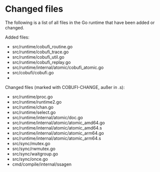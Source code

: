 # Changed files

The following is a list of all files in the Go runtime that have been 
added or changed.

Added files:

- src/runtime/cobufi_routine.go
- src/runtime/cobufi_trace.go
- src/runtime/cobufi_util.go
- src/runtime/cobufi_replay.go
- src/runtime/internal/atomic/cobufi_atomic.go
- src/cobufi/cobufi.go
- 

Changed files (marked with COBUFI-CHANGE, außer in .s):

- src/runtime/proc.go
- src/runtime/runtime2.go
- src/runtime/chan.go
- src/runtime/select.go
- src/runtime/internal/atomic/doc.go
- src/runtime/internal/atomic/atomic_amd64.go
- src/runtime/internal/atomic/atomic_amd64.s
- src/runtime/internal/atomic/atomic_arm64.go
- src/runtime/internal/atomic/atomic_arm64.s
- src/sync/mutex.go
- src/sync/rwmutex.go
- src/sync/waitgroup.go
- src/sync/once.go
- cmd/compile/internal/ssagen